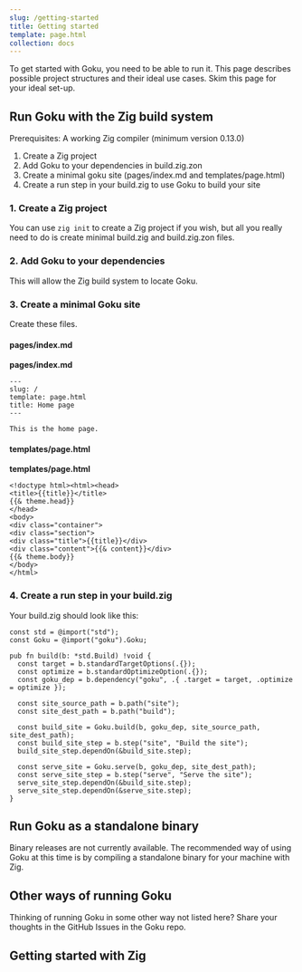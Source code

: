 ```yaml
---
slug: /getting-started
title: Getting started
template: page.html
collection: docs
---
```


To get started with Goku, you need to be able to run it. This page describes possible project structures and their ideal use cases. Skim this page for your ideal set-up.

## Run Goku with the Zig build system

Prerequisites: A working Zig compiler (minimum version 0.13.0)

1. Create a Zig project
2. Add Goku to your dependencies in build.zig.zon
3. Create a minimal goku site (pages/index.md and templates/page.html)
4. Create a run step in your build.zig to use Goku to build your site

### 1. Create a Zig project

You can use `zig init` to create a Zig project if you wish, but all you really need to do is create minimal build.zig and build.zig.zon files.

### 2. Add Goku to your dependencies

This will allow the Zig build system to locate Goku.

### 3. Create a minimal Goku site

Create these files.

#### pages/index.md

**pages/index.md**

```
---
slug: /
template: page.html
title: Home page
---

This is the home page.
```

#### templates/page.html

**templates/page.html**

```
<!doctype html><html><head>
<title>{{title}}</title>
{{& theme.head}}
</head>
<body>
<div class="container">
<div class="section">
<div class="title">{{title}}</div>
<div class="content">{{& content}}</div>
{{& theme.body}}
</body>
</html>
```

### 4. Create a run step in your build.zig

Your build.zig should look like this:

```
const std = @import("std");
const Goku = @import("goku").Goku;

pub fn build(b: *std.Build) !void {
  const target = b.standardTargetOptions(.{});
  const optimize = b.standardOptimizeOption(.{});
  const goku_dep = b.dependency("goku", .{ .target = target, .optimize = optimize });
  
  const site_source_path = b.path("site");
  const site_dest_path = b.path("build");
  
  const build_site = Goku.build(b, goku_dep, site_source_path, site_dest_path);
  const build_site_step = b.step("site", "Build the site");
  build_site_step.dependOn(&build_site.step);
  
  const serve_site = Goku.serve(b, goku_dep, site_dest_path);
  const serve_site_step = b.step("serve", "Serve the site");
  serve_site_step.dependOn(&build_site.step);
  serve_site_step.dependOn(&serve_site.step);
}
```

## Run Goku as a standalone binary

Binary releases are not currently available. The recommended way of using Goku at this time is by compiling a standalone binary for your machine with Zig.

## Other ways of running Goku

Thinking of running Goku in some other way not listed here? Share your thoughts in the GitHub Issues in the Goku repo.


## Getting started with Zig

